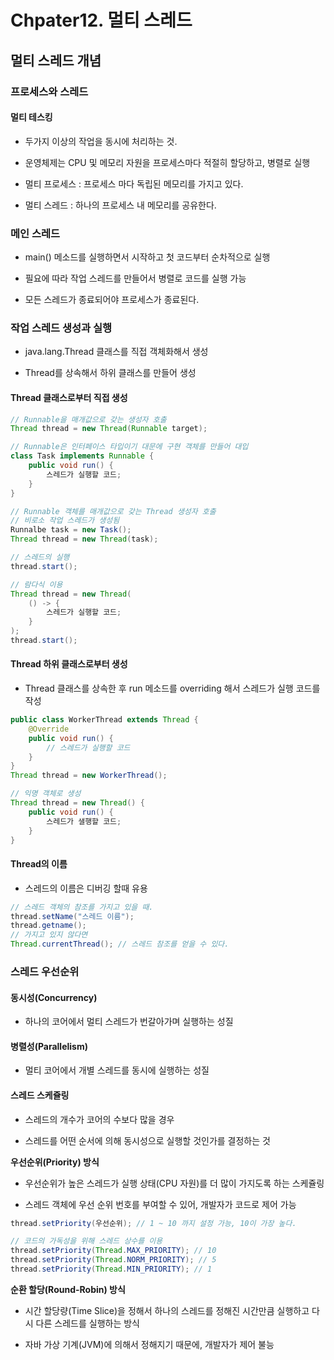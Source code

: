 # Chpater12. 멀티 스레드

## 멀티 스레드 개념

### 프로세스와 스레드

#### 멀티 테스킹

- 두가지 이상의 작업을 동시에 처리하는 것.

- 운영체제는 CPU 및 메모리 자원을 프로세스마다 적절히 할당하고, 병렬로 실행

- 멀티 프로세스 : 프로세스 마다 독립된 메모리를 가지고 있다.

- 멀티 스레드 : 하나의 프로세스 내 메모리를 공유한다.


### 메인 스레드

- main() 메소드를 실행하면서 시작하고 첫 코드부터 순차적으로 실행

- 필요에 따라 작업 스레드를 만들어서 병렬로 코드를 실행 가능

- 모든 스레드가 종료되어야 프로세스가 종료된다.


### 작업 스레드 생성과 실행

- java.lang.Thread 클래스를 직접 객체화해서 생성

- Thread를 상속해서 하위 클래스를 만들어 생성


#### Thread 클래스로부터 직접 생성

```java
// Runnable을 매개값으로 갖는 생성자 호출
Thread thread = new Thread(Runnable target);

// Runnable은 인터페이스 타입이기 대문에 구현 객체를 만들어 대입
class Task implements Runnable {
    public void run() {
        스레드가 실행할 코드;
    }
}

// Runnable 객체를 매개값으로 갖는 Thread 생성자 호출
// 비로소 작업 스레드가 생성됨 
Runnalbe task = new Task();
Thread thread = new Thread(task);

// 스레드의 실행
thread.start();

// 람다식 이용
Thread thread = new Thread(
    () -> {
        스레드가 실행할 코드;
    }
);
thread.start();
```

#### Thread 하위 클래스로부터 생성

- Thread 클래스를 상속한 후 run 메소드를 overriding 해서 스레드가 실행 코드를 작성

```java
public class WorkerThread extends Thread {
    @Override
    public void run() {
        // 스레드가 실행할 코드
    }
}
Thread thread = new WorkerThread();

// 익명 객체로 생성
Thread thread = new Thread() {
    public void run() {
        스레드가 샐행할 코드;
    }
}
```

#### Thread의 이름

- 스레드의 이름은 디버깅 할때 유용

```java
// 스레드 객체의 참조를 가지고 있을 때.
thread.setName("스레드 이름");
thread.getname();
// 가지고 있지 않다면
Thread.currentThread(); // 스레드 참조를 얻을 수 있다.
```

### 스레드 우선순위

#### 동시성(Concurrency)

- 하나의 코어에서 멀티 스레드가 번갈아가며 실행하는 성질


#### 병렬성(Parallelism)

- 멀티 코어에서 개별 스레드를 동시에 실행하는 성질

#### 스레드 스케쥴링

- 스레드의 개수가 코어의 수보다 많을 경우

- 스레드를 어떤 순서에 의해 동시성으로 실행할 것인가를 결정하는 것

**우선순위(Priority) 방식**

- 우선순위가 높은 스레드가 실행 상태(CPU 자원)를 더 많이 가지도록 하는 스케쥴링

- 스레드 객체에 우선 순위 번호를 부여할 수 있어, 개발자가 코드로 제어 가능

```java
thread.setPriority(우선순위); // 1 ~ 10 까지 설정 가능, 10이 가장 높다.

// 코드의 가독성을 위해 스레드 상수를 이용
thread.setPriority(Thread.MAX_PRIORITY); // 10
thread.setPriority(Thread.NORM_PRIORITY); // 5
thread.setPriority(Thread.MIN_PRIORITY); // 1
```

**순환 할당(Round-Robin) 방식**

- 시간 할당량(Time Slice)을 정해서 하나의 스레드를 정해진 시간만큼 실행하고 다시 다른 스레드를 실행하는 방식

- 자바 가상 기계(JVM)에 의해서 정해지기 때문에, 개발자가 제어 불능











